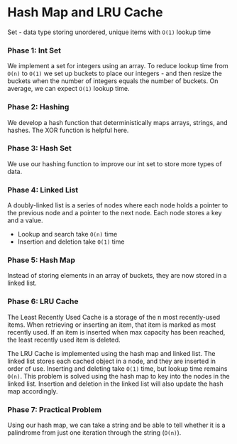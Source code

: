 # Hash Map and LRU Cache

Set - data type storing unordered, unique items with `O(1)` lookup time

### Phase 1: Int Set
We implement a set for integers using an array. To reduce lookup time from `O(n)` to `O(1)` we set up buckets to place our integers - and then resize the buckets when the number of integers equals the number of buckets. On average, we can expect `O(1)` lookup time.

### Phase 2: Hashing
We develop a hash function that deterministically maps arrays, strings, and hashes. The XOR function is helpful here.

### Phase 3: Hash Set
We use our hashing function to improve our int set to store more types of data.

### Phase 4: Linked List
A doubly-linked list is a series of nodes where each node holds a pointer to the previous node and a pointer to the next node. Each node stores a key and a value.
* Lookup and search take `O(n)` time
* Insertion and deletion take `O(1)` time

### Phase 5: Hash Map
Instead of storing elements in an array of buckets, they are now stored in a linked list.

### Phase 6: LRU Cache
The Least Recently Used Cache is a storage of the n most recently-used items. When retrieving or inserting an item, that item is marked as most recently used. If an item is inserted when max capacity has been reached, the least recently used item is deleted.

The LRU Cache is implemented using the hash map and linked list. The linked list stores each cached object in a node, and they are inserted in order of use. Inserting and deleting take `O(1)` time, but lookup time remains `O(n)`. This problem is solved using the hash map to key into the nodes in the linked list. Insertion and deletion in the linked list will also update the hash map accordingly.

### Phase 7: Practical Problem
Using our hash map, we can take a string and be able to tell whether it is a palindrome from just one iteration through the string (`O(n)`).
